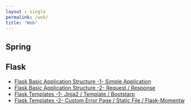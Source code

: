 ```yaml
---
layout : single
permalink: /web/
title: "Web"
---
```


## Spring

## Flask

* [Flask Basic Application Structure -1- Simple Application](/flask-basicstructure1)
* [Flask Basic Application Structure -2- Request / Response](/flask-basicstructure2)
* [Flask Templates -1- Jinja2 / Template / Bootstarp](/flask-templates1)
* [Flask Templates -2- Custom Error Page / Static File / Flask-Momentw](/flask-templates2)

